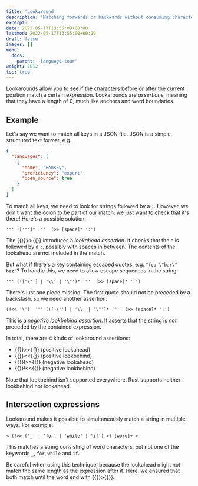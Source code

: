 ```yaml
---
title: 'Lookaround'
description: 'Matching forwards or backwards without consuming characters'
excerpt: ''
date: 2022-05-17T13:55:00+00:00
lastmod: 2022-05-17T13:55:00+00:00
draft: false
images: []
menu:
  docs:
    parent: 'language-tour'
weight: 7012
toc: true
---
```


Lookarounds allow you to see if the characters before or after the current position
match a certain expression. Lookarounds are _assertions_, meaning that they have a length of 0,
much like anchors and word boundaries.

## Example

Let's say we want to match all keys in a JSON file. JSON is a simple, structured text format, e.g.

```json
{
  "languages": [
    {
      "name": "Pomsky",
      "proficiency": "expert",
      "open_source": true
    }
  ]
}
```

To match all keys, we need to look for strings followed by a `:`. However, we don't want the colon
to be part of our match; we just want to check that it's there! Here's a possible solution:

```pomsky
'"' !['"']* '"'  (>> [space]* ':')
```

The {{<po>}}>>{{</po>}} introduces a _lookahead assertion_. It checks that the `"` is followed by
a `:`, possibly with spaces in between. The contents of the lookahead are not included in the match.

But what if there's a key containing escaped quotes, e.g. `"foo \"bar\" baz"`? To handle this, we
need to allow escape sequences in the string:

```pomsky
'"' (!['\"'] | '\\' | '\"')* '"'  (>> [space]* ':')
```

There's just one piece missing: The first quote should not be preceded by a backslash, so we need
another assertion:

```pomsky
(!<< '\')  '"' (!['\"'] | '\\' | '\"')* '"'  (>> [space]* ':')
```

This is a _negative lookbehind assertion_. It asserts that the string is _not_ preceded by the
contained expression.

In total, there are 4 kinds of lookaround assertions:

- {{<po>}}>>{{</po>}} (positive lookahead)
- {{<po>}}<<{{</po>}} (positive lookbehind)
- {{<po>}}!>>{{</po>}} (negative lookahead)
- {{<po>}}!<<{{</po>}} (negative lookbehind)

Note that lookbehind isn't supported everywhere. Rust supports neither lookbehind nor lookahead.

## Intersection expressions

Lookaround makes it possible to simultaneously match a string in multiple ways. For example:

```pomsky
< (!>> ('_' | 'for' | 'while' | 'if') >) [word]+ >
```

This matches a string consisting of word characters, but not one of the keywords `_`, `for`,
`while` and `if`.

Be careful when using this technique, because the lookahead might not match the same length as the
expression after it. Here, we ensured that both match until the word end with {{<po>}}>{{</po>}}.
